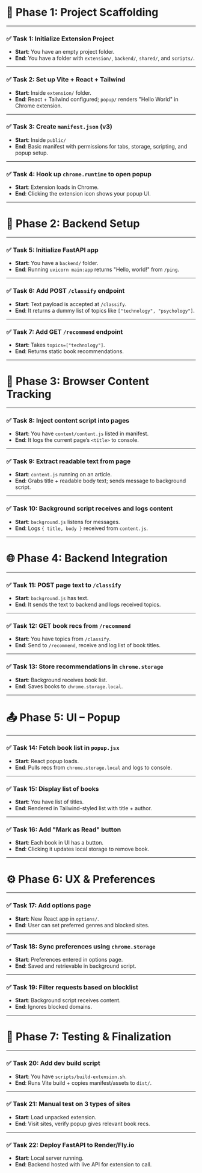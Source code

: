 # 🔧 Phase 1: Project Scaffolding

---

### ✅ **Task 1**: Initialize Extension Project

* **Start**: You have an empty project folder.
* **End**: You have a folder with `extension/`, `backend/`, `shared/`, and `scripts/`.

---

### ✅ **Task 2**: Set up Vite + React + Tailwind

* **Start**: Inside `extension/` folder.
* **End**: React + Tailwind configured; `popup/` renders "Hello World" in Chrome extension.

---

### ✅ **Task 3**: Create `manifest.json` (v3)

* **Start**: Inside `public/`
* **End**: Basic manifest with permissions for tabs, storage, scripting, and popup setup.

---

### ✅ **Task 4**: Hook up `chrome.runtime` to open popup

* **Start**: Extension loads in Chrome.
* **End**: Clicking the extension icon shows your popup UI.

---

# 🧠 Phase 2: Backend Setup

---

### ✅ **Task 5**: Initialize FastAPI app

* **Start**: You have a `backend/` folder.
* **End**: Running `uvicorn main:app` returns "Hello, world!" from `/ping`.

---

### ✅ **Task 6**: Add POST `/classify` endpoint

* **Start**: Text payload is accepted at `/classify`.
* **End**: It returns a dummy list of topics like `["technology", "psychology"]`.

---

### ✅ **Task 7**: Add GET `/recommend` endpoint

* **Start**: Takes `topics=["technology"]`.
* **End**: Returns static book recommendations.

---

# 🧪 Phase 3: Browser Content Tracking

---

### ✅ **Task 8**: Inject content script into pages

* **Start**: You have `content/content.js` listed in manifest.
* **End**: It logs the current page’s `<title>` to console.

---

### ✅ **Task 9**: Extract readable text from page

* **Start**: `content.js` running on an article.
* **End**: Grabs title + readable body text; sends message to background script.

---

### ✅ **Task 10**: Background script receives and logs content

* **Start**: `background.js` listens for messages.
* **End**: Logs `{ title, body }` received from `content.js`.

---

# 🌐 Phase 4: Backend Integration

---

### ✅ **Task 11**: POST page text to `/classify`

* **Start**: `background.js` has text.
* **End**: It sends the text to backend and logs received topics.

---

### ✅ **Task 12**: GET book recs from `/recommend`

* **Start**: You have topics from `/classify`.
* **End**: Send to `/recommend`, receive and log list of book titles.

---

### ✅ **Task 13**: Store recommendations in `chrome.storage`

* **Start**: Background receives book list.
* **End**: Saves books to `chrome.storage.local`.

---

# 📤 Phase 5: UI – Popup

---

### ✅ **Task 14**: Fetch book list in `popup.jsx`

* **Start**: React popup loads.
* **End**: Pulls recs from `chrome.storage.local` and logs to console.

---

### ✅ **Task 15**: Display list of books

* **Start**: You have list of titles.
* **End**: Rendered in Tailwind-styled list with title + author.

---

### ✅ **Task 16**: Add "Mark as Read" button

* **Start**: Each book in UI has a button.
* **End**: Clicking it updates local storage to remove book.

---

# ⚙️ Phase 6: UX & Preferences

---

### ✅ **Task 17**: Add options page

* **Start**: New React app in `options/`.
* **End**: User can set preferred genres and blocked sites.

---

### ✅ **Task 18**: Sync preferences using `chrome.storage`

* **Start**: Preferences entered in options page.
* **End**: Saved and retrievable in background script.

---

### ✅ **Task 19**: Filter requests based on blocklist

* **Start**: Background script receives content.
* **End**: Ignores blocked domains.

---

# 🧪 Phase 7: Testing & Finalization

---

### ✅ **Task 20**: Add dev build script

* **Start**: You have `scripts/build-extension.sh`.
* **End**: Runs Vite build + copies manifest/assets to `dist/`.

---

### ✅ **Task 21**: Manual test on 3 types of sites

* **Start**: Load unpacked extension.
* **End**: Visit sites, verify popup gives relevant book recs.

---

### ✅ **Task 22**: Deploy FastAPI to Render/Fly.io

* **Start**: Local server running.
* **End**: Backend hosted with live API for extension to call.

